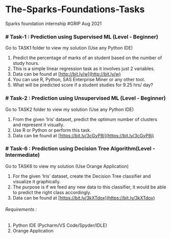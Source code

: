 # The-Sparks-Foundations-Tasks
Sparks foundation internship #GRIP Aug 2021 


### # Task-1 : Prediction using Supervised ML (Level - Beginner)
Go to TASK1 folder to view my solution (Use any Python IDE)

1. Predict the percentage of marks of an student based on the number of study hours.
1. This is a simple linear regression task as it involves just 2 variables.
1. Data can be found at [http://bit.ly/w](http://bit.ly/w)
1. You can use R, Python, SAS Enterprise Miner or any other tool.
1. What will be predicted score if a student studies for 9.25 hrs/ day?


### # Task-2 : Prediction using Unsupervised ML (Level - Beginner)
Go to TASK2 folder to view my solution (Use any Python IDE)

1. From the given ‘Iris’ dataset, predict the optimum number of clusters and represent it visually.
1. Use R or Python or perform this task.
1. Data can be found at [https://bit.ly/3cGyP8j](https://bit.ly/3cGyP8j)

### # Task-6 : Prediction using Decision Tree Algorithm(Level - Intermediate)
Go to TASK6 to view my solution (Use Orange Application)

1. For the given ‘Iris’ dataset, create the Decision Tree classifier and visualize it graphically.
1. The purpose is if we feed any new data to this classifier, it would be able to predict the right class accordingly.
1. Data can be found at [https://bit.ly/3kXTdox](https://bit.ly/3kXTdox)


###### Requirements : 
1. Python IDE (Pycharm/VS Code/Spyder/IDLE)
2. Orange Application
